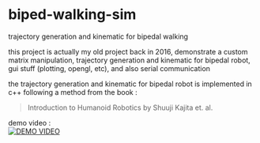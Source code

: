 # biped-walking-sim
trajectory generation and kinematic for bipedal walking

this project is actually my old project back in 2016, demonstrate a custom matrix manipulation, 
trajectory generation and kinematic for bipedal robot, gui stuff (plotting, opengl, etc), and also serial communication   

the trajectory generation and kinematic for bipedal robot is implemented in c++ following a method from the book :   
> Introduction to Humanoid Robotics by Shuuji Kajita et. al.   
   
demo video :   
[![DEMO VIDEO](http://img.youtube.com/vi/770QRXefvOo/0.jpg)](https://www.youtube.com/watch?v=770QRXefvOo)

